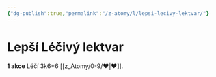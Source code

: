 ```yaml
---
{"dg-publish":true,"permalink":"/z-atomy/l/lepsi-lecivy-lektvar/"}
---
```


# Lepší Léčivý lektvar
**1 akce**
Léčí 3k6+6 [[z_Atomy/0-9/❤\|❤]].